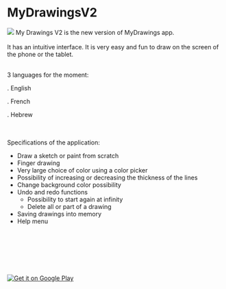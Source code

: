 # MyDrawingsV2

<img src='https://lh3.googleusercontent.com/Zw9Ki7jHYIdMZVLtshBsWW6SRtG4940oSQC_bGnFmzhuu4oNqhaIrQOIZp6RwbnDsAhs=s360-rw'/>
My Drawings V2 is the new version of MyDrawings app.<br/><br/>It has an intuitive interface. It is very easy and fun to draw on the screen of the phone or the tablet.

<br/>3 languages for the moment:

. English

. French

. Hebrew

<br/><br/>
Specifications of the application:
   - Draw a sketch or paint from scratch
   - Finger drawing
   - Very large choice of color using a color picker
   - Possibility of increasing or decreasing the thickness of the lines
- Change background color possibility
- Undo and redo functions
   - Possibility to start again at infinity
   - Delete all or part of a drawing
- Saving drawings into memory
- Help menu

<br/><br/><br/><br/><br/><br/>
<a href='https://play.google.com/store/apps/details?id=com.mydrawingsv2&pcampaignid=MKT-Other-global-all-co-prtnr-py-PartBadge-Mar2515-1'><img alt='Get it on Google Play' src='https://play.google.com/intl/en_us/badges/images/generic/en_badge_web_generic.png'/></a>
